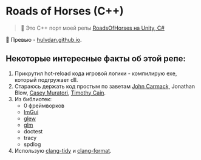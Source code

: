 # Roads of Horses (C++)

> 📝 Это C++ порт моей репы [RoadsOfHorses на Unity, C#](https://github.com/Hulvdan/RoadsOfHorses)

🎨 Превью - [hulvdan.github.io](https://hulvdan.github.io/).

## Некоторые интересные факты об этой репе:

1. Прикрутил hot-reload кода игровой логики - компилирую exe, который подгружает dll.
2. Стараюсь держать код простым по заветам [John Carmack](http://number-none.com/blow/blog/programming/2014/09/26/carmack-on-inlined-code.html), Jonathan Blow, [Casey Muratori](https://caseymuratori.com/blog_0015), [Timothy Cain](https://www.youtube.com/watch?v=wTjm-e0eZ8E).
3. Из библиотек:
    - 0 фреймворков
    - [ImGui](https://github.com/ocornut/imgui)
    - [glew](https://github.com/nigels-com/glew)
    - [glm](https://github.com/g-truc/glm)
    - doctest
    - tracy
    - spdlog
4. Использую [clang-tidy](https://clang.llvm.org/extra/clang-tidy/) и [clang-format](https://clang.llvm.org/docs/ClangFormat.html).
